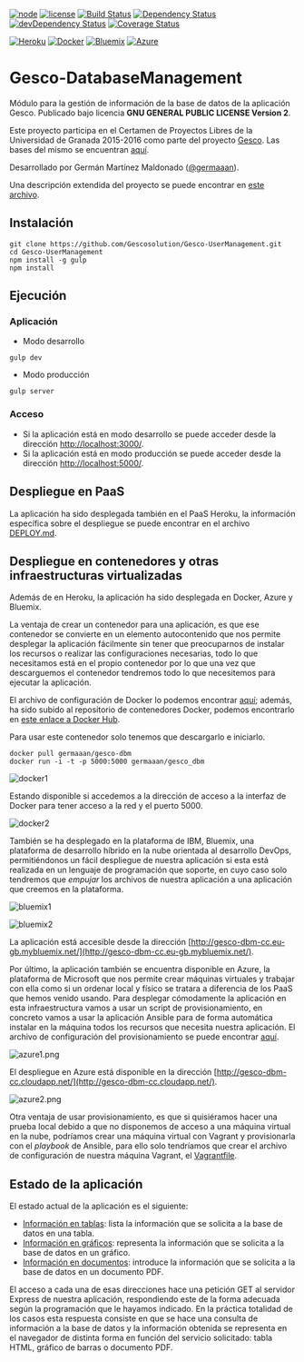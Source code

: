 [![node](https://img.shields.io/badge/node-4.2.2-blue.svg)](https://nodejs.org/en/) [![license](https://img.shields.io/badge/license-GPL%202.0-blue.svg)](https://www.gnu.org/licenses/gpl-2.0.html) [![Build Status](https://img.shields.io/travis/Gescosolution/Gesco-DatabaseManagement/master.svg?style=flat&label=Linux%20build)](https://travis-ci.org/Gescosolution/Gesco-DatabaseManagement) [![Dependency Status](https://img.shields.io/david/Gescosolution/Gesco-DatabaseManagement.svg?style=flat)](https://david-dm.org/Gescosolution/Gesco-DatabaseManagement) [![devDependency Status](https://img.shields.io/david/dev/Gescosolution/Gesco-DatabaseManagement.svg?style=flat)](https://david-dm.org/Gescosolution/Gesco-DatabaseManagement#info=devDependencies) [![Coverage Status](https://img.shields.io/coveralls/Gescosolution/Gesco-DatabaseManagement.svg?style=flat)](https://coveralls.io/r/Gescosolution/Gesco-DatabaseManagement?branch=master)

[![Heroku](https://www.herokucdn.com/deploy/button.png)](http://gescodbm.herokuapp.com/) [![Docker](https://dl.dropboxusercontent.com/s/s2bk0bksp92rtuq/docker.png)](https://hub.docker.com/r/germaaan/gesco-dbm/) [![Bluemix](https://dl.dropboxusercontent.com/s/hohwfjmewjnrj5h/bluemix.png)](http://gesco-dbm-cc.eu-gb.mybluemix.net/) [![Azure](https://dl.dropboxusercontent.com/s/j84biv6peog6vkc/azure.png)](http://gesco-dbm-cc.cloudapp.net/)

# Gesco-DatabaseManagement
Módulo para la gestión de información de la base de datos de la aplicación Gesco. Publicado bajo licencia **GNU GENERAL PUBLIC LICENSE Version 2**.

Este proyecto participa en el Certamen de Proyectos Libres de la Universidad de Granada 2015-2016 como parte del proyecto [Gesco](https://github.com/Gescosolution/Gesco). Las bases del mismo se encuentran [aquí](https://docs.google.com/document/d/16UsdUV_XXuPUh-Imz4PSgh-2ES_YaAJpZ8fNrbTVpMA/edit).

Desarrollado por Germán Martínez Maldonado ([@germaaan](https://github.com/germaaan)).

Una descripción extendida del proyecto se puede encontrar en [este archivo](INFO.md).

## Instalación

```
git clone https://github.com/Gescosolution/Gesco-UserManagement.git
cd Gesco-UserManagement
npm install -g gulp
npm install
```

## Ejecución
### Aplicación
- Modo desarrollo

```
gulp dev
```

- Modo producción

```
gulp server
```

### Acceso
- Si la aplicación está en modo desarrollo se puede acceder desde la dirección [http://localhost:3000/](http://localhost:3000/).
- Si la aplicación está en modo producción se puede acceder desde la dirección [http://localhost:5000/](http://localhost:5000/).

## Despliegue en PaaS
La aplicación ha sido desplegada también en el PaaS Heroku, la información específica sobre el despliegue se puede encontrar en el archivo [DEPLOY.md](DEPLOY.md).

## Despliegue en contenedores y otras infraestructuras virtualizadas
Además de en Heroku, la aplicación ha sido desplegada en Docker, Azure y Bluemix.

La ventaja de crear un contenedor para una aplicación, es que ese contenedor se convierte en un elemento autocontenido que nos permite desplegar la aplicación fácilmente sin tener que preocuparnos de instalar los recursos o realizar las configuraciones necesarias, todo lo que necesitamos está en el propio contenedor por lo que una vez que descarguemos el contenedor tendremos todo lo que necesitemos para ejecutar la aplicación.

El archivo de configuración de Docker lo podemos encontrar [aquí](Dockerfile); además, ha sido subido al repositorio de contenedores Docker, podemos encontrarlo en [este enlace a Docker Hub](https://hub.docker.com/r/germaaan/gesco-dbm/).

Para usar este contenedor solo tenemos que descargarlo e iniciarlo.

```
docker pull germaaan/gesco-dbm
docker run -i -t -p 5000:5000 germaaan/gesco_dbm
```

![docker1](https://dl.dropboxusercontent.com/s/zxy4e393quqvgyf/docker1.png)

Estando disponible si accedemos a la dirección de acceso a la interfaz de Docker para tener acceso a la red y el puerto 5000.

![docker2](https://dl.dropboxusercontent.com/s/lq2a1h6hok01kak/docker2.png)

También se ha desplegado en la plataforma de IBM, Bluemix, una plataforma de desarrollo híbrido en la nube orientada al desarrollo DevOps, permitiéndonos un fácil despliegue de nuestra aplicación si esta está realizada en un lenguaje de programación que soporte, en cuyo caso solo tendremos que _empujar_ los archivos de nuestra aplicación a una aplicación que creemos en la plataforma.

![bluemix1](https://dl.dropboxusercontent.com/s/3zj4e06rzuntnez/bluemix1.png)

![bluemix2](https://dl.dropboxusercontent.com/s/lsw6gjmwqz8xvff/bluemix2.png)

La aplicación está accesible desde la dirección [http://gesco-dbm-cc.eu-gb.mybluemix.net/](http://gesco-dbm-cc.eu-gb.mybluemix.net/).

Por último, la aplicación también se encuentra disponible en Azure, la plataforma de Microsoft que nos permite crear máquinas virtuales y trabajar con ella como si un ordenar local y físico se tratara a diferencia de los PaaS que hemos venido usando. Para desplegar cómodamente la aplicación en esta infraestructura vamos a usar un script de provisionamiento, en concreto vamos a usar la aplicación Ansible para de forma automática instalar en la máquina todos los recursos que necesita nuestra aplicación. El archivo de configuración del provisionamiento se puede encontrar [aquí](provisioning/gesco-dbm.yml).

![azure1.png](https://dl.dropboxusercontent.com/s/6dwgikmg4rt9giu/azure1.png)

El despliegue en Azure está disponible en la dirección [http://gesco-dbm-cc.cloudapp.net/](http://gesco-dbm-cc.cloudapp.net/).

![azure2.png](https://dl.dropboxusercontent.com/s/65mditwmvf4irb9/azure2.png)

Otra ventaja de usar provisionamiento, es que si quisiéramos hacer una prueba local debido a que no disponemos de acceso a una máquina virtual en la nube, podríamos crear una máquina virtual con Vagrant y provisionarla con el _playbook_ de Ansible, para ello solo tendríamos que crear el archivo de configuración de nuestra máquina Vagrant, el [Vagrantfile](provisioning/Vagrantfile).

## Estado de la aplicación
El estado actual de la aplicación es el siguiente:
- [Información en tablas](http://gescodbm.herokuapp.com/): lista la información que se solicita a la base de datos en una tabla.
- [Información en gráficos](http://gescodbm.herokuapp.com/graficos): representa la información que se solicita a la base de datos en un gráfico.
- [Información en documentos](http://gescodbm.herokuapp.com/informes): introduce la información que se solicita a la base de datos en un documento PDF.

El acceso a cada una de esas direcciones hace una petición GET al servidor Express de nuestra aplicación, respondiendo este de la forma adecuada según la programación que le hayamos indicado. En la práctica totalidad de los casos esta respuesta consiste en que se hace una consulta de información a la base de datos y la información obtenida se representa en el navegador de distinta forma en función del servicio solicitado: tabla HTML, gráfico de barras o documento PDF.
